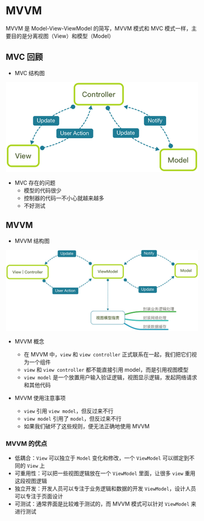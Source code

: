 # MVVM

MVVM 是 Model-View-ViewModel 的简写，MVVM 模式和 MVC 模式一样，主要目的是分离视图（View）和模型（Model）

## MVC 回顾

* MVC 结构图

![](MVC示意图.png)

* MVC 存在的问题
    * 模型的代码很少
    * 控制器的代码一不小心就越来越多
    * 不好测试

## MVVM 

* MVVM 结构图

![](MVVM示意图.png)

* MVVM 概念
    * 在 MVVM 中，`view` 和 `view controller` 正式联系在一起，我们把它们视为一个组件
    * `view` 和 `view controller` 都不能直接引用 model，而是引用视图模型
    * `view model` 是一个放置用户输入验证逻辑，视图显示逻辑，发起网络请求和其他代码

* MVVM 使用注意事项
    * `view` 引用 `view model`，但反过来不行
    * `view model` 引用了 `model`，但反过来不行
    * 如果我们破坏了这些规则，便无法正确地使用 MVVM

### MVVM 的优点

* 低耦合：`View` 可以独立于 `Model` 变化和修改，一个 `ViewModel` 可以绑定到不同的 `View` 上
* 可重用性：可以把一些视图逻辑放在一个 `ViewModel` 里面，让很多 `view` 重用这段视图逻辑
* 独立开发：开发人员可以专注于业务逻辑和数据的开发 `ViewModel`，设计人员可以专注于页面设计
* 可测试：通常界面是比较难于测试的，而 MVVM 模式可以针对 `ViewModel` 来进行测试

